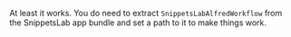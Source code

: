 At least it works. You do need to extract `SnippetsLabAlfredWorkflow` from the SnippetsLab app bundle and set a path to it to make things work. 